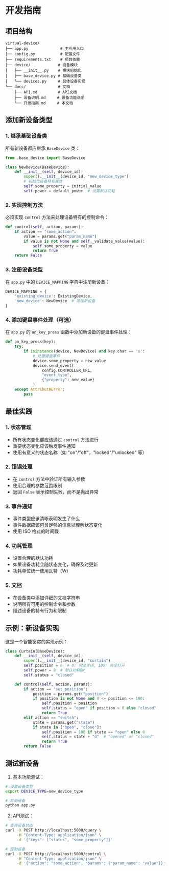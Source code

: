 # 开发指南

## 项目结构

```
virtual-device/
├── app.py              # 主应用入口
├── config.py           # 配置文件
├── requirements.txt    # 项目依赖
├── device/            # 设备模块
│   ├── __init__.py    # 模块初始化
│   ├── base_device.py # 基础设备类
│   └── devices.py     # 具体设备实现
└── docs/              # 文档
    ├── API.md         # API文档
    ├── 设备说明.md     # 设备功能说明
    └── 开发指南.md     # 本文档
```

## 添加新设备类型

### 1. 继承基础设备类

所有新设备都应继承 `BaseDevice` 类：

```python
from .base_device import BaseDevice

class NewDevice(BaseDevice):
    def __init__(self, device_id):
        super().__init__(device_id, "new_device_type")
        # 初始化设备特有属性
        self.some_property = initial_value
        self.power = default_power  # 设置默认功耗
```

### 2. 实现控制方法

必须实现 `control` 方法来处理设备特有的控制命令：

```python
def control(self, action, params):
    if action == "some_action":
        value = params.get("param_name")
        if value is not None and self._validate_value(value):
            self.some_property = value
            return True
    return False
```

### 3. 注册设备类型

在 `app.py` 中的 `DEVICE_MAPPING` 字典中注册新设备：

```python
DEVICE_MAPPING = {
    'existing_device': ExistingDevice,
    'new_device': NewDevice  # 添加新设备
}
```

### 4. 添加键盘事件处理（可选）

在 `app.py` 的 `on_key_press` 函数中添加新设备的键盘事件处理：

```python
def on_key_press(key):
    try:
        if isinstance(device, NewDevice) and key.char == 'x':
            # 处理键盘事件
            device.some_property = new_value
            device.send_event(
                config.CONTROLLER_URL,
                "event_type",
                {"property": new_value}
            )
    except AttributeError:
        pass
```

## 最佳实践

### 1. 状态管理
- 所有状态变化都应该通过 `control` 方法进行
- 重要状态变化应该触发事件通知
- 使用有意义的状态名称（如 "on"/"off"，"locked"/"unlocked" 等）

### 2. 错误处理
- 在 `control` 方法中验证所有输入参数
- 使用合理的参数范围限制
- 返回 `False` 表示控制失败，而不是抛出异常

### 3. 事件通知
- 事件类型应该清晰表明发生了什么
- 事件数据应该包含足够的信息以理解状态变化
- 使用 ISO 格式的时间戳

### 4. 功耗管理
- 设置合理的默认功耗
- 如果设备功耗会随状态变化，确保及时更新
- 功耗单位统一使用瓦特（W）

### 5. 文档
- 在设备类中添加详细的文档字符串
- 说明所有可用的控制命令和参数
- 描述设备的特有行为和限制

## 示例：新设备实现

这是一个智能窗帘的实现示例：

```python
class Curtain(BaseDevice):
    def __init__(self, device_id):
        super().__init__(device_id, "curtain")
        self.position = 0  # 0: 完全关闭, 100: 完全打开
        self.power = 8  # 默认功耗8W
        self.status = "closed"

    def control(self, action, params):
        if action == "set_position":
            position = params.get("position")
            if position is not None and 0 <= position <= 100:
                self.position = position
                self.status = "open" if position > 0 else "closed"
                return True
        elif action == "switch":
            state = params.get("state")
            if state in ["open", "close"]:
                self.position = 100 if state == "open" else 0
                self.status = state + "d"  # "opened" or "closed"
                return True
        return False
```

## 测试新设备

1. 基本功能测试：
```bash
# 设置设备类型
export DEVICE_TYPE=new_device_type

# 启动设备
python app.py
```

2. API测试：
```bash
# 查询设备状态
curl -X POST http://localhost:5000/query \
     -H "Content-Type: application/json" \
     -d '{"keys": ["status", "some_property"]}'

# 控制设备
curl -X POST http://localhost:5000/control \
     -H "Content-Type: application/json" \
     -d '{"action": "some_action", "params": {"param_name": "value"}}'
``` 